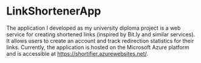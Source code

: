 # LinkShortenerApp
The application I developed as my university diploma project is a web service for creating shortened links (inspired by Bit.ly and similar services). It allows users to create an account and track redirection statistics for their links. Currently, the application is hosted on the Microsoft Azure platform and is accessible at https://shortifier.azurewebsites.net/.
